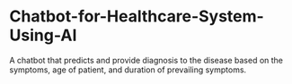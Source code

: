 # Chatbot-for-Healthcare-System-Using-AI
A chatbot that predicts and provide diagnosis to the disease based on the symptoms, age of patient, and duration of prevailing symptoms.
